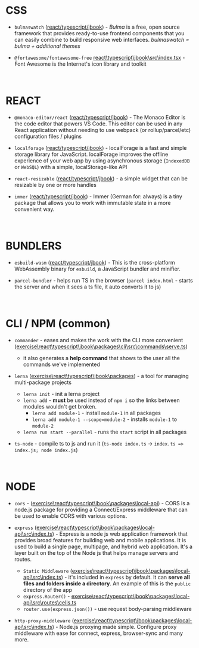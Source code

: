 # CSS

* `bulmaswatch` ([react/typescript/jbook](..%5Creact%5Ctypescript%5Cjbook%5Csrc%5Cindex.tsx)) - _Bulma_ is a free, open source framework that provides ready-to-use frontend components that you can easily combine to build responsive web interfaces. _bulmaswatch = bulma + additional themes_ 

* `@fortawesome/fontawesome-free` [react\typescript\jbook\src\index.tsx](..%5Creact%5Ctypescript%5Cjbook%5Csrc%5Cindex.tsx) - Font Awesome is the Internet's icon library and toolkit
<br/><br/><br/>



# REACT

* `@monaco-editor/react` ([react/typescript/jbook](..%5Creact%5Ctypescript%5Cjbook%5Csrc%5Ccomponents%5Ccode-editor.tsx)) - The Monaco Editor is the code editor that powers VS Code. This editor can be used in any React application without needing to use webpack (or rollup/parcel/etc) configuration files / plugins
  
* `localforage` ([react/typescript/jbook](..%5Creact%5Ctypescript%5Cjbook%5Csrc%5Cbundler%5Cplugins%5Cfetch-plugin.ts)) - localForage is a fast and simple storage library for JavaScript. localForage improves the offline experience of your web app by using asynchronous storage (`IndexedDB` or `WebSQL`) with a simple, localStorage-like API

* `react-resizable` ([react/typescript/jbook](..%5Creact%5Ctypescript%5Cjbook%5Csrc%5Ccomponents%5Cresizable.tsx)) - a simple widget that can be resizable by one or more handles  

* `immer` ([react/typescript/jbook](..%5Creact%5Ctypescript%5Cjbook%5Csrc%5Cstate%5Creducers%5CcellsReducer.ts)) - Immer (German for: always) is a tiny package that allows you to work with immutable state in a more convenient way.
<br/><br/><br/>



# BUNDLERS

* `esbuild-wasm` ([react/typescript/jbook](..%5Creact%5Ctypescript%5Cjbook%5Csrc)) - This is the cross-platform WebAssembly binary for `esbuild`, a JavaScript bundler and minifier.

* `parcel-bundler` - helps run TS in the browser (`parcel index.html` - starts the server and when it sees a ts file, it auto converts it to js)
<br/><br/><br/>



# CLI / NPM (common)

* `commander` - eases and makes the work with the CLI more convenient ([exercise\react\typescript\jbook\packages\cli\src\commands\serve.ts](..%5Creact%5Ctypescript%5Cjbook%5Cpackages%5Ccli%5Csrc%5Ccommands%5Cserve.ts))
  * it also generates a **help command** that shows to the user all the commands we've implemented

* `lerna` ([exercise\react\typescript\jbook\packages](..%5Creact%5Ctypescript%5Cjbook)) - a tool for managing multi-package projects  
  * `lerna init` - init a lerna project
  * `lerna add` - __must__ be used instead of `npm i` so the links between modules wouldn't get broken.  
    * `lerna add module-1` - install `module-1` in all packages
    * `lerna add module-1 --scope=module-2` - installs `module-1` to `module-2`  
  * `lerna run start --parallel` - runs the `start` script in all packages

* `ts-node` - compile ts to js and run it (`ts-node index.ts` -> `index.ts => index.js; node index.js`)
<br/><br/><br/>



# NODE  

* `cors` - ([exercise\react\typescript\jbook\packages\local-api](..%5Creact%5Ctypescript%5Cjbook%5Cpackages%5Clocal-api)) - CORS is a node.js package for providing a Connect/Express middleware that can be used to enable CORS with various options.

* `express` ([exercise\react\typescript\jbook\packages\local-api\src\index.ts](..%5Creact%5Ctypescript%5Cjbook%5Cpackages%5Clocal-api%5Csrc%5Cindex.ts)) - Express is a node js web application framework that provides broad features for building web and mobile applications. It is used to build a single page, multipage, and hybrid web application. It's a layer built on the top of the Node js that helps manage servers and routes.
  * `Static Middleware` ([exercise\react\typescript\jbook\packages\local-api\src\index.ts](..%5Creact%5Ctypescript%5Cjbook%5Cpackages%5Clocal-api%5Csrc%5Cindex.ts)) - it's included in `express` by default. It can **serve all files and folders inside a directory**. An example of this is the `public` directory of the app  
  * `express.Router()` - [exercise\react\typescript\jbook\packages\local-api\src\routes\cells.ts](..%5Creact%5Ctypescript%5Cjbook%5Cpackages%5Clocal-api%5Csrc%5Croutes)
  * `router.use(express.json())` - use request body-parsing middleware
  
* `http-proxy-middleware` ([exercise\react\typescript\jbook\packages\local-api\src\index.ts](..%5Creact%5Ctypescript%5Cjbook%5Cpackages%5Clocal-api%5Csrc%5Cindex.ts)) - Node.js proxying made simple. Configure proxy middleware with ease for connect, express, browser-sync and many more.
<br/><br/><br/>
